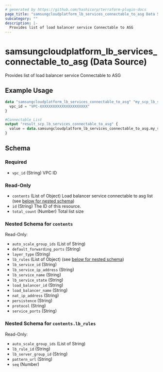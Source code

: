 ```yaml
---
# generated by https://github.com/hashicorp/terraform-plugin-docs
page_title: "samsungcloudplatform_lb_services_connectable_to_asg Data Source - scp"
subcategory: ""
description: |-
  Provides list of load balancer service Connectable to ASG
---
```


# samsungcloudplatform_lb_services_connectable_to_asg (Data Source)

Provides list of load balancer service Connectable to ASG

## Example Usage

```terraform
data "samsungcloudplatform_lb_services_connectable_to_asg" "my_scp_lb_services_connectable_to_asg" {
  vpc_id = "VPC-XXXXXXXXXXXXXXXXXXXXXX"
}

#Connectable List
output "result_scp_lb_services_connectable_to_asg" {
  value = data.samsungcloudplatform_lb_services_connectable_to_asg.my_scp_lb_services_connectable_to_asg
}
```

<!-- schema generated by tfplugindocs -->
## Schema

### Required

- `vpc_id` (String) VPC ID

### Read-Only

- `contents` (List of Object) Load balancer service connectable to asg list (see [below for nested schema](#nestedatt--contents))
- `id` (String) The ID of this resource.
- `total_count` (Number) Total list size

<a id="nestedatt--contents"></a>
### Nested Schema for `contents`

Read-Only:

- `auto_scale_group_ids` (List of String)
- `default_forwarding_ports` (String)
- `layer_type` (String)
- `lb_rules` (List of Object) (see [below for nested schema](#nestedobjatt--contents--lb_rules))
- `lb_service_id` (String)
- `lb_service_ip_address` (String)
- `lb_service_name` (String)
- `lb_service_state` (String)
- `load_balancer_id` (String)
- `load_balancer_name` (String)
- `nat_ip_address` (String)
- `persistence` (String)
- `protocol` (String)
- `service_ports` (String)

<a id="nestedobjatt--contents--lb_rules"></a>
### Nested Schema for `contents.lb_rules`

Read-Only:

- `auto_scale_group_ids` (List of String)
- `lb_rule_id` (String)
- `lb_server_group_id` (String)
- `pattern_url` (String)
- `seq` (Number)


